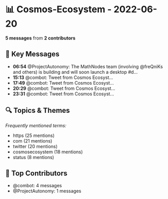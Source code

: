 # 📊 Cosmos-Ecosystem - 2022-06-20
**5 messages** from **2 contributors**

## 💬 Key Messages
- **06:54** @ProjectAutonomy: The MathNodes team (involving @freQniKs and others) is building and will soon launch a desktop #d...
- **15:13** @combot: [‌‌‌‌‎⁠](https://twitter.com/CosmosEcosystem/status/1538902795012694016)Tweet from Cosmos Ecosyst...
- **17:49** @combot: [‌‌‌‌‎⁠](https://twitter.com/CosmosEcosystem/status/1538942074069954563)Tweet from Cosmos Ecosyst...
- **20:29** @combot: [‌‌‌‌‎⁠](https://twitter.com/CosmosEcosystem/status/1538982417444257792)Tweet from Cosmos Ecosyst...
- **23:31** @combot: [‌‌‌‌‎⁠](https://twitter.com/CosmosEcosystem/status/1539028141003481089)Tweet from Cosmos Ecosyst...

## 🔍 Topics & Themes
*Frequently mentioned terms:*
- https (25 mentions)
- com (21 mentions)
- twitter (20 mentions)
- cosmosecosystem (18 mentions)
- status (8 mentions)

## 👥 Top Contributors
- @combot: 4 messages
- @ProjectAutonomy: 1 messages